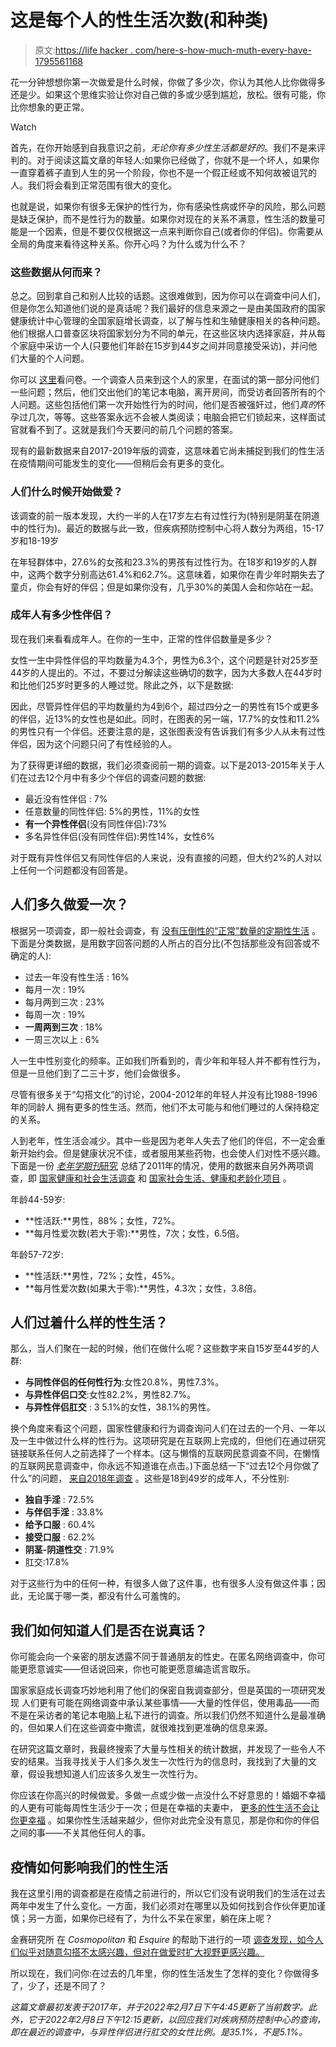 # 这是每个人的性生活次数(和种类)

> 原文:[https://life hacker . com/here-s-how-much-muth-every-have-1795561168](https://lifehacker.com/here-s-how-much-sex-everybody-is-having-1795561168)

花一分钟想想你第一次做爱是什么时候，你做了多少次，你认为其他人比你做得多还是少。如果这个思维实验让你对自己做的多或少感到尴尬，放松。很有可能，你比你想象的更正常。

Watch

首先，在你开始感到自我意识之前，*无论你有多少性生活都是好的*。我们不是来评判的。对于阅读这篇文章的年轻人:如果你已经做了，你就不是一个坏人，如果你一直穿着裤子直到人生的另一个阶段，你也不是一个假正经或不知何故被诅咒的人。我们将会看到正常范围有很大的变化。

也就是说，如果你有很多无保护的性行为，你有感染性病或怀孕的风险，那么问题是缺乏保护，而不是性行为的数量。如果你对现在的关系不满意，性生活的数量可能是一个因素，但是不要仅仅根据这一点来判断你自己(或者你的伴侣)。你需要从全局的角度来看待这种关系。你开心吗？为什么或为什么不？

### **这些数据从何而来？**

总之。回到拿自己和别人比较的话题。这很难做到，因为你可以在调查中问人们，但是你怎么知道他们说的是真话呢？我们最好的信息来源之一是由美国政府的国家健康统计中心管理的全国家庭增长调查，以了解与性和生殖健康相关的各种问题。他们根据人口普查区块将国家划分为不同的单元，在这些区块内选择家庭，并从每个家庭中采访一个人(只要他们年龄在15岁到44岁之间并同意接受采访)，并问他们大量的个人问题。

你可以 [这里](https://www.cdc.gov/nchs/nsfg/nsfg_2017_2019_puf.htm#questionnaires)看问卷。一个调查人员来到这个人的家里，在面试的第一部分问他们一些问题；然后，他们交出他们的笔记本电脑，离开房间，而受访者回答所有的个人问题。这些包括他们第一次开始性行为的时间，他们是否被强奸过，他们*真的*怀孕过几次，等等。这些答案永远不会被人类阅读；电脑会把它们锁起来，这样面试官就看不到了。这就是我们今天要问的前几个问题的答案。

现有的最新数据来自2017-2019年版的调查，这意味着它尚未捕捉到我们的性生活在疫情期间可能发生的变化——但稍后会有更多的变化。

### 人们什么时候开始做爱？

该调查的前一版本发现，大约一半的人在17岁左右有过性行为(特别是阴茎在阴道中的性行为)。最近的数据与此一致，但疾病预防控制中心将人数分为两组，15-17岁和18-19岁

在年轻群体中，27.6%的女孩和23.3%的男孩有过性行为。在18岁和19岁的人群中，这两个数字分别高达61.4%和62.7%。这意味着，如果你在青少年时期失去了童贞，你会有好的伴侣；但是如果你没有，几乎30%的美国人会和你站在一起。

### 成年人有多少性伴侣？

现在我们来看看成年人。在你的一生中，正常的性伴侣数量是多少？

女性一生中异性伴侣的平均数量为4.3个，男性为6.3个，这个问题是针对25岁至44岁的人提出的。不过，不要过分解读这些确切的数字，因为大多数人在44岁时和比他们25岁时更多的人睡过觉。除此之外，以下是数据:

因此，尽管异性伴侣的平均数量约为4到6个，超过四分之一的男性有15个或更多的伴侣，近13%的女性也是如此。同时，在图表的另一端，17.7%的女性和11.2%的男性只有一个伴侣。还要注意的是，这张图表没有告诉我们有多少人从未有过性伴侣，因为这个问题只问了有性经验的人。

为了获得更详细的数据，我们必须查阅前一期的调查。以下是2013-2015年关于人们在过去12个月中有多少个伴侣的调查问题的数据:

*   最近没有性伴侣 : 7%
*   任意数量的同性伴侣: 5%的男性，11%的女性
*   **有一个异性伴侣**(没有同性伴侣):73%
*   多名异性伴侣(没有同性伴侣):男性14%，女性6%

对于既有异性伴侣又有同性伴侣的人来说，没有直接的问题，但大约2%的人对以上任何一个问题都没有回答是。

## 人们多久做爱一次？

根据另一项调查，即一般社会调查，有 [没有压倒性的“正常”数量的定期性生活](https://gssdataexplorer.norc.org/variables/5057/vshow) 。下面是分类数据，是用数字回答问题的人所占的百分比(不包括那些没有回答或不确定的人):

*   过去一年没有性生活 : 16%
*   每月一次 : 19%
*   每月两到三次 : 23%
*   每周一次 : 19%
*   **一周两到三次** : 18%
*   一周三次以上 : 6%

人一生中性别变化的频率。正如我们所看到的，青少年和年轻人并不都有性行为，但是一旦他们到了二三十岁，他们会做很多。

尽管有很多关于“勾搭文化”的讨论，2004-2012年的年轻人并没有比1988-1996年的同龄人 拥有更多的性生活。然而，他们不太可能与和他们睡过的人保持稳定的关系。

人到老年，性生活会减少。其中一些是因为老年人失去了他们的伴侣，不一定会重新开始约会。但是健康状况不佳，或者服用某些药物，也会使人们对性不感兴趣。下面是一份 [*老年学期刊*研究](https://academic.oup.com/psychsocgerontology/article/66B/4/502/589527/Sexual-Frequency-Decline-From-Midlife-to-Later) 总结了2011年的情况，使用的数据来自另外两项调查，即 [国家健康和社会生活调查](http://www.icpsr.umich.edu/icpsrweb/HMCA/studies/6647) 和 [国家社会生活、健康和老龄化项目](http://www.norc.org/Research/Projects/Pages/national-social-life-health-and-aging-project.aspx) 。

年龄44-59岁:

*   **性活跃:**男性，88%；女性，72%。
*   **每月性爱次数(若大于零):**男性，7次；女性，6.5倍。

年龄57-72岁:

*   **性活跃:**男性，72%；女性，45%。
*   **每月性爱次数(如果大于零):**男性，4.3次；女性，3.8倍。

## 人们过着什么样的性生活？

那么，当人们聚在一起的时候，他们在做什么呢？这些数字来自15岁至44岁的人群:

*   **与同性伴侣的任何性行为**:女性20.8%，男性7.3%。
*   **与异性伴侣口交**:女性82.2%，男性82.7%。
*   **与异性伴侣肛交** : 3 5.1%的女性，38.1%的男性。

换个角度来看这个问题，国家性健康和行为调查询问人们在过去的一个月、一年以及一生中做过什么样的性行为。这项研究是在互联网上完成的，但他们在通过研究链接联系任何人之前选择了一个样本。(这与懒惰的互联网民意调查不同，在懒惰的互联网民意调查中，你永远不知道谁在点击。)下面总结一下“过去12个月你做了什么”的问题， [来自2018年调查](https://link.springer.com/article/10.1007/s10508-021-02125-2/tables/4) 。这些是18到49岁的成年人，不分性别:

*   **独自手淫** : 72.5%
*   **与伴侣手淫** : 33.8%
*   **给予口服** : 60.4%
*   **接受口服** : 62.2%
*   **阴茎-阴道性交** : 71.9%
*   肛交:17.8%

对于这些行为中的任何一种，有很多人做了这件事，也有很多人没有做这件事；因此，无论属于哪一类，都没有什么可羞愧的。

## 我们如何知道人们是否在说真话？

你可能会向一个亲密的朋友透露不同于普通朋友的性史。在匿名网络调查中，你可能更愿意诚实——但话说回来，你也可能更愿意编造谎言取乐。

国家家庭成长调查巧妙地利用了他们的保密自我调查部分，但是英国的一项研究发现 人们更有可能在网络调查中承认某些事情——大量的性伴侣，使用毒品——而不是在采访者的笔记本电脑上私下进行的调查。所以我们仍然不知道什么是最准确的，但如果人们在这些调查中撒谎，就很难找到更准确的信息来源。

在研究这篇文章时，我最终搜索了大量与性相关的统计数据，并发现了一些令人不安的结果。当我寻找关于人们多久发生一次性行为的信息时，我找到了大量的文章，假设我想知道人们应该多久发生一次性行为。

你应该在你高兴的时候做爱。多做一点或少做一点没什么不好意思的！婚姻不幸福的人更有可能每周性生活少于一次；但是在幸福的夫妻中， [更多的性生活不会让你更幸福](http://lifehacker.com/having-sex-more-than-once-a-week-probably-wont-make-you-1743641738) 。如果你性生活越来越少，但你对此完全没有意见，那是你和你的伴侣之间的事——不关其他任何人的事。

## **疫情如何影响我们的性生活**

我在这里引用的调查都是在疫情之前进行的，所以它们没有说明我们的生活在过去两年中发生了什么变化。一方面，我们必须对在哪里以及如何找到合作伙伴更加谨慎；另一方面，如果你已经有了，为什么不呆在家里，躺在床上呢？

金赛研究所 在 *Cosmopolitan* 和 *Esquire* 的帮助下进行的一项 [调查发现，如今人们似乎对随意勾搭不太感兴趣，但对在做爱时扩大视野更感兴趣。](https://blogs.iu.edu/kinseyinstitute/2021/04/21/new-study-on-post-pandemic-sex/)

所以现在，我们问你:在过去的几年里，你的性生活发生了怎样的变化？你做得多了，少了，还是不同了？

*这篇文章最初发表于2017年，并于2022年2月7日下午4:45更新了当前数字。此外，它于2022年2月8日下午12:15更新，以回应我们对疾病预防控制中心的查询，即在最近的调查中，与异性伴侣进行肛交的女性比例。是35.1%，不是5.1%。*